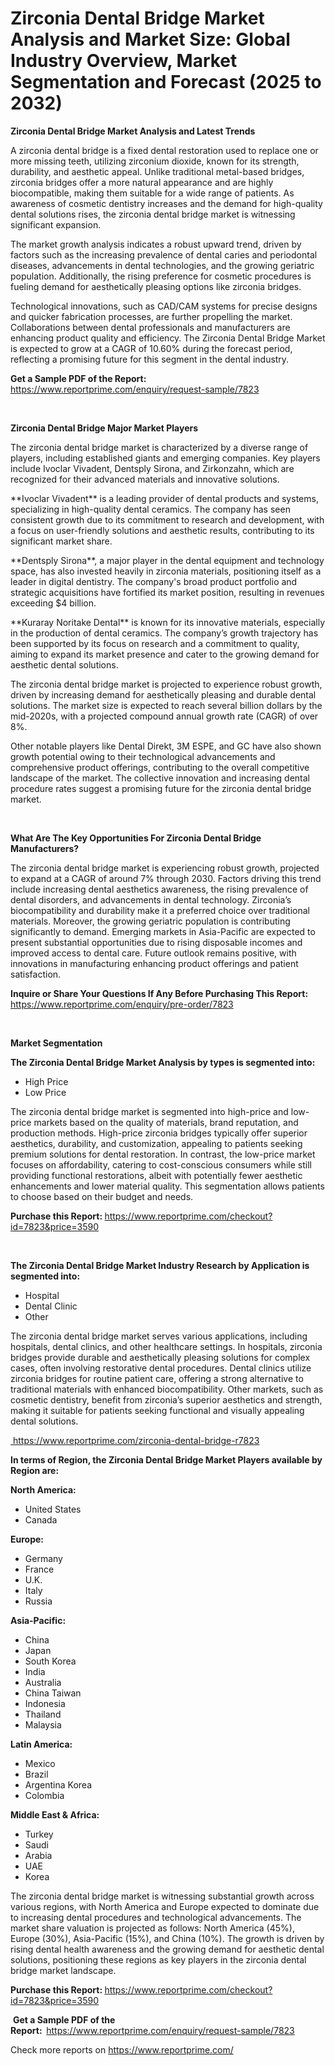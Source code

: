 <p><h1>Zirconia Dental Bridge Market Analysis and Market Size: Global Industry Overview, Market Segmentation and Forecast (2025 to 2032)</h1></p><p><strong>Zirconia Dental Bridge Market Analysis and Latest Trends</strong></p>
<p><p>A zirconia dental bridge is a fixed dental restoration used to replace one or more missing teeth, utilizing zirconium dioxide, known for its strength, durability, and aesthetic appeal. Unlike traditional metal-based bridges, zirconia bridges offer a more natural appearance and are highly biocompatible, making them suitable for a wide range of patients. As awareness of cosmetic dentistry increases and the demand for high-quality dental solutions rises, the zirconia dental bridge market is witnessing significant expansion.</p><p>The market growth analysis indicates a robust upward trend, driven by factors such as the increasing prevalence of dental caries and periodontal diseases, advancements in dental technologies, and the growing geriatric population. Additionally, the rising preference for cosmetic procedures is fueling demand for aesthetically pleasing options like zirconia bridges. </p><p>Technological innovations, such as CAD/CAM systems for precise designs and quicker fabrication processes, are further propelling the market. Collaborations between dental professionals and manufacturers are enhancing product quality and efficiency. The Zirconia Dental Bridge Market is expected to grow at a CAGR of 10.60% during the forecast period, reflecting a promising future for this segment in the dental industry.</p></p>
<p><strong>Get a Sample PDF of the Report:&nbsp;</strong> <a href="https://www.reportprime.com/enquiry/request-sample/7823?utm_campaign=2112&utm_medium=2&utm_source=Github&utm_content=ia&utm_term=19032025&utm_id=zirconia-dental-bridge">https://www.reportprime.com/enquiry/request-sample/7823</a></p>
<p>&nbsp;</p>
<p><strong>Zirconia Dental Bridge Major Market Players</strong></p>
<p><p>The zirconia dental bridge market is characterized by a diverse range of players, including established giants and emerging companies. Key players include Ivoclar Vivadent, Dentsply Sirona, and Zirkonzahn, which are recognized for their advanced materials and innovative solutions.</p><p>**Ivoclar Vivadent** is a leading provider of dental products and systems, specializing in high-quality dental ceramics. The company has seen consistent growth due to its commitment to research and development, with a focus on user-friendly solutions and aesthetic results, contributing to its significant market share.</p><p>**Dentsply Sirona**, a major player in the dental equipment and technology space, has also invested heavily in zirconia materials, positioning itself as a leader in digital dentistry. The company's broad product portfolio and strategic acquisitions have fortified its market position, resulting in revenues exceeding $4 billion.</p><p>**Kuraray Noritake Dental** is known for its innovative materials, especially in the production of dental ceramics. The company’s growth trajectory has been supported by its focus on research and a commitment to quality, aiming to expand its market presence and cater to the growing demand for aesthetic dental solutions.</p><p>The zirconia dental bridge market is projected to experience robust growth, driven by increasing demand for aesthetically pleasing and durable dental solutions. The market size is expected to reach several billion dollars by the mid-2020s, with a projected compound annual growth rate (CAGR) of over 8%.</p><p>Other notable players like Dental Direkt, 3M ESPE, and GC have also shown growth potential owing to their technological advancements and comprehensive product offerings, contributing to the overall competitive landscape of the market. The collective innovation and increasing dental procedure rates suggest a promising future for the zirconia dental bridge market.</p></p>
<p>&nbsp;</p>
<p><strong>What Are The Key Opportunities For Zirconia Dental Bridge Manufacturers?</strong></p>
<p><p>The zirconia dental bridge market is experiencing robust growth, projected to expand at a CAGR of around 7% through 2030. Factors driving this trend include increasing dental aesthetics awareness, the rising prevalence of dental disorders, and advancements in dental technology. Zirconia’s biocompatibility and durability make it a preferred choice over traditional materials. Moreover, the growing geriatric population is contributing significantly to demand. Emerging markets in Asia-Pacific are expected to present substantial opportunities due to rising disposable incomes and improved access to dental care. Future outlook remains positive, with innovations in manufacturing enhancing product offerings and patient satisfaction.</p></p>
<p><strong>Inquire or Share Your Questions If Any Before Purchasing This Report:</strong> <a href="https://www.reportprime.com/enquiry/pre-order/7823?utm_campaign=2112&utm_medium=2&utm_source=Github&utm_content=ia&utm_term=19032025&utm_id=zirconia-dental-bridge">https://www.reportprime.com/enquiry/pre-order/7823</a></p>
<p>&nbsp;</p>
<p><strong>Market Segmentation</strong></p>
<p><strong>The Zirconia Dental Bridge Market Analysis by types is segmented into:</strong></p>
<p><ul><li>High Price</li><li>Low Price</li></ul></p>
<p><p>The zirconia dental bridge market is segmented into high-price and low-price markets based on the quality of materials, brand reputation, and production methods. High-price zirconia bridges typically offer superior aesthetics, durability, and customization, appealing to patients seeking premium solutions for dental restoration. In contrast, the low-price market focuses on affordability, catering to cost-conscious consumers while still providing functional restorations, albeit with potentially fewer aesthetic enhancements and lower material quality. This segmentation allows patients to choose based on their budget and needs.</p></p>
<p><strong>Purchase this Report:&nbsp;</strong><a href="https://www.reportprime.com/checkout?id=7823&price=3590&utm_campaign=2112&utm_medium=2&utm_source=Github&utm_content=ia&utm_term=19032025&utm_id=zirconia-dental-bridge">https://www.reportprime.com/checkout?id=7823&price=3590</a></p>
<p>&nbsp;</p>
<p><strong>The Zirconia Dental Bridge Market Industry Research by Application is segmented into:</strong></p>
<p><ul><li>Hospital</li><li>Dental Clinic</li><li>Other</li></ul></p>
<p><p>The zirconia dental bridge market serves various applications, including hospitals, dental clinics, and other healthcare settings. In hospitals, zirconia bridges provide durable and aesthetically pleasing solutions for complex cases, often involving restorative dental procedures. Dental clinics utilize zirconia bridges for routine patient care, offering a strong alternative to traditional materials with enhanced biocompatibility. Other markets, such as cosmetic dentistry, benefit from zirconia’s superior aesthetics and strength, making it suitable for patients seeking functional and visually appealing dental solutions.</p></p>
<p><a href="https://www.reportprime.com/zirconia-dental-bridge-r7823?utm_campaign=2112&utm_medium=2&utm_source=Github&utm_content=ia&utm_term=19032025&utm_id=zirconia-dental-bridge">&nbsp;https://www.reportprime.com/zirconia-dental-bridge-r7823</a></p>
<p><strong>In terms of Region, the Zirconia Dental Bridge Market Players available by Region are:</strong></p>
<p>
    <p> <strong> North America: </strong>
        <ul>
            <li>United States</li>
            <li>Canada</li>
        </ul>
        </p> 
    <p> <strong> Europe: </strong>
        <ul>
            <li>Germany</li>
            <li>France</li>
            <li>U.K.</li>
            <li>Italy</li>
            <li>Russia</li>
        </ul>
        </p> 
    <p> <strong> Asia-Pacific: </strong>
        <ul>
            <li>China</li>
            <li>Japan</li>
            <li>South Korea</li>
            <li>India</li>
            <li>Australia</li>
            <li>China Taiwan</li>
            <li>Indonesia</li>
            <li>Thailand</li>
            <li>Malaysia</li>
        </ul>
        </p> 
    <p> <strong> Latin America: </strong>
        <ul>
            <li>Mexico</li>
            <li>Brazil</li>
            <li>Argentina Korea</li>
            <li>Colombia</li>
        </ul>
        </p> 
    <p> <strong> Middle East & Africa: </strong>
        <ul>
            <li>Turkey</li>
            <li>Saudi</li>
            <li>Arabia</li>
            <li>UAE</li>
            <li>Korea</li>
        </ul>
    </p>
    </p>
<p><p>The zirconia dental bridge market is witnessing substantial growth across various regions, with North America and Europe expected to dominate due to increasing dental procedures and technological advancements. The market share valuation is projected as follows: North America (45%), Europe (30%), Asia-Pacific (15%), and China (10%). The growth is driven by rising dental health awareness and the growing demand for aesthetic dental solutions, positioning these regions as key players in the zirconia dental bridge market landscape.</p></p>
<p><strong>Purchase this Report: </strong><a href="https://www.reportprime.com/checkout?id=7823&price=3590&utm_campaign=2112&utm_medium=2&utm_source=Github&utm_content=ia&utm_term=19032025&utm_id=zirconia-dental-bridge">https://www.reportprime.com/checkout?id=7823&price=3590</a></p>
<p>&nbsp;<strong>Get a Sample PDF of the Report:&nbsp;&nbsp;</strong><a href="https://www.reportprime.com/enquiry/request-sample/7823?utm_campaign=2112&utm_medium=2&utm_source=Github&utm_content=ia&utm_term=19032025&utm_id=zirconia-dental-bridge">https://www.reportprime.com/enquiry/request-sample/7823</a></p>
<p><strong></strong></p>
<p>Check more reports on <a href="https://www.reportprime.com/?utm_campaign=2112&utm_medium=2&utm_source=Github&utm_content=ia&utm_term=19032025&utm_id=zirconia-dental-bridge">https://www.reportprime.com/</a></p>
